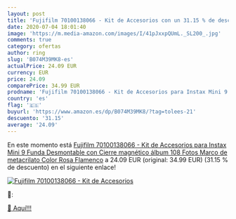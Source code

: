 ```yaml
---
layout: post
title: 'Fujifilm 70100138066 - Kit de Accesorios con un 31.15 % de descuento'
date: 2020-07-04 18:01:40
image: 'https://m.media-amazon.com/images/I/41pJxxpQUmL._SL200_.jpg'
comments: true
category: ofertas
author: ring
slug: 'B074M39MK8-es'
actualPrice: 24.09 EUR
currency: EUR
price: 24.09
comparePrice: 34.99 EUR
prodname: 'Fujifilm 70100138066 - Kit de Accesorios para Instax Mini 9  Funda Desmontable con Cierre magnético  álbum 108 Fotos  Marco de metacrilato  Color Rosa Flamenco'
country: 'es'
flag: '🇪🇸'
buyurl: 'https://www.amazon.es/dp/B074M39MK8/?tag=tolees-21'
descuento: '31.15'
average: '24.09'
---
```


En este momento está [Fujifilm 70100138066 - Kit de Accesorios para Instax Mini 9  Funda Desmontable con Cierre magnético  álbum 108 Fotos  Marco de metacrilato  Color Rosa Flamenco](https://www.amazon.es/dp/B074M39MK8/?tag=tolees-21) a 24.09 EUR (original: 34.99 EUR) (31.15 %  de descuento) en el siguiente enlace!

[![Fujifilm 70100138066 - Kit de Accesorios](https://m.media-amazon.com/images/I/41pJxxpQUmL._SL200_.jpg)](https://www.amazon.es/dp/B074M39MK8/?tag=tolees-21)

🔎:


[🛒 Aquí!!!](https://www.amazon.es/dp/B074M39MK8/?tag=tolees-21)
